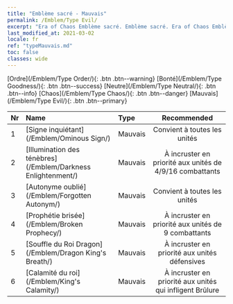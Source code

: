 ```yaml
---
title: "Emblème sacré - Mauvais"
permalink: /Emblem/Type Evil/
excerpt: "Era of Chaos Emblème sacré. Emblème sacré. Era of Chaos Emblème sacré Mauvais. Era of Chaos Mauvais"
last_modified_at: 2021-03-02
locale: fr
ref: "typeMauvais.md"
toc: false
classes: wide
---
```


  [Ordre](/Emblem/Type Order/){: .btn .btn--warning}   [Bonté](/Emblem/Type Goodness/){: .btn .btn--success}   [Neutre](/Emblem/Type Neutral/){: .btn .btn--info}   [Chaos](/Emblem/Type Chaos/){: .btn .btn--danger}   [Mauvais](/Emblem/Type Evil/){: .btn .btn--primary} 

  |  Nr  |             Name            |    Type    |   Recommended   |
  |:-----|:----------------------------|:-----------|:---------------:|
  | 1 | [Signe inquiétant](/Emblem/Ominous Sign/) | Mauvais | Convient à toutes les unités | 
  | 2 | [Illumination des ténèbres](/Emblem/Darkness Enlightenment/) | Mauvais | À incruster en priorité aux unités de 4/9/16 combattants | 
  | 3 | [Autonyme oublié](/Emblem/Forgotten Autonym/) | Mauvais | Convient à toutes les unités | 
  | 4 | [Prophétie brisée](/Emblem/Broken Prophecy/) | Mauvais | À incruster en priorité aux unités de 9 combattants | 
  | 5 | [Souffle du Roi Dragon](/Emblem/Dragon King's Breath/) | Mauvais | À incruster en priorité aux unités défensives | 
  | 6 | [Calamité du roi](/Emblem/King's Calamity/) | Mauvais | À incruster en priorité aux unités qui infligent Brûlure | 
